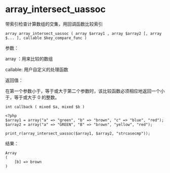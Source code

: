 # array\_intersect\_uassoc

带索引检查计算数组的交集，用回调函数比较索引

```
array array_intersect_uassoc ( array $array1 , array $array2 [, array $... ], callable $key_compare_func )
```

参数：

array ：用来比较的数组

callable: 用户自定义的处理函数

返回值：

在第一个参数小于，等于或大于第二个参数时，该比较函数必须相应地返回一个小于，等于或大于 0 的整数。

```
int callback ( mixed $a, mixed $b )
```

```
<?php
$array1 = array("a" => "green", "b" => "brown", "c" => "blue", "red");
$array2 = array("a" => "GREEN", "B" => "brown", "yellow", "red");

print_r(array_intersect_uassoc($array1, $array2, "strcasecmp"));
```

结果：

```
Array
(
    [b] => brown
)
```



